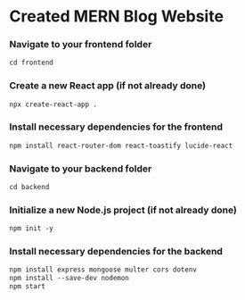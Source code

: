 # Created MERN Blog Website

### Navigate to your frontend folder
```diff
cd frontend
```

### Create a new React app (if not already done)
```diff
npx create-react-app .
```

### Install necessary dependencies for the frontend
```diff
npm install react-router-dom react-toastify lucide-react
```

### Navigate to your backend folder
```diff
cd backend
```

### Initialize a new Node.js project (if not already done)
```diff
npm init -y
```

### Install necessary dependencies for the backend
```diff
npm install express mongoose multer cors dotenv
npm install --save-dev nodemon
npm start
```